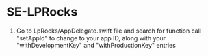 # SE-LPRocks

1. Go to LpRocks/AppDelegate.swift file and search for function call "setAppId" to change to your app ID, along with
your "withDevelopmentKey" and "withProductionKey" entries
